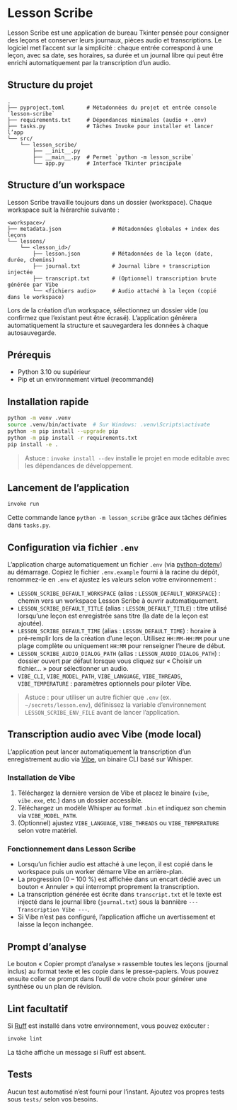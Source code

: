# Lesson Scribe

Lesson Scribe est une application de bureau Tkinter pensée pour consigner des leçons
et conserver leurs journaux, pièces audio et transcriptions. Le logiciel met l’accent
sur la simplicité : chaque entrée correspond à une leçon, avec sa date, ses horaires,
sa durée et un journal libre qui peut être enrichi automatiquement par la
transcription d’un audio.

## Structure du projet

```
.
├── pyproject.toml       # Métadonnées du projet et entrée console `lesson-scribe`
├── requirements.txt     # Dépendances minimales (audio + .env)
├── tasks.py             # Tâches Invoke pour installer et lancer l’app
└── src/
    └── lesson_scribe/
        ├── __init__.py
        ├── __main__.py  # Permet `python -m lesson_scribe`
        └── app.py       # Interface Tkinter principale
```

## Structure d’un workspace

Lesson Scribe travaille toujours dans un dossier (workspace). Chaque workspace suit
la hiérarchie suivante :

```
<workspace>/
├── metadata.json                # Métadonnées globales + index des leçons
└── lessons/
    └── <lesson_id>/
        ├── lesson.json          # Métadonnées de la leçon (date, durée, chemins)
        ├── journal.txt          # Journal libre + transcription injectée
        ├── transcript.txt       # (Optionnel) transcription brute générée par Vibe
        └── <fichiers audio>     # Audio attaché à la leçon (copié dans le workspace)
```

Lors de la création d’un workspace, sélectionnez un dossier vide (ou confirmez que
l’existant peut être écrasé). L’application générera automatiquement la structure et
sauvegardera les données à chaque autosauvegarde.

## Prérequis

* Python 3.10 ou supérieur
* Pip et un environnement virtuel (recommandé)

## Installation rapide

```bash
python -m venv .venv
source .venv/bin/activate  # Sur Windows: .venv\Scripts\activate
python -m pip install --upgrade pip
python -m pip install -r requirements.txt
pip install -e .
```

> Astuce : `invoke install --dev` installe le projet en mode editable avec les
> dépendances de développement.

## Lancement de l’application

```bash
invoke run
```

Cette commande lance `python -m lesson_scribe` grâce aux tâches définies dans
`tasks.py`.

## Configuration via fichier `.env`

L’application charge automatiquement un fichier `.env` (via
[python-dotenv](https://github.com/theskumar/python-dotenv)) au démarrage. Copiez le
fichier `.env.example` fourni à la racine du dépôt, renommez-le en `.env` et
ajustez les valeurs selon votre environnement :

* `LESSON_SCRIBE_DEFAULT_WORKSPACE` (alias : `LESSON_DEFAULT_WORKSPACE`) : chemin
  vers un workspace Lesson Scribe à ouvrir automatiquement.
* `LESSON_SCRIBE_DEFAULT_TITLE` (alias : `LESSON_DEFAULT_TITLE`) : titre utilisé
  lorsqu’une leçon est enregistrée sans titre (la date de la leçon est ajoutée).
* `LESSON_SCRIBE_DEFAULT_TIME` (alias : `LESSON_DEFAULT_TIME`) : horaire à
  pré-remplir lors de la création d’une leçon. Utilisez `HH:MM-HH:MM` pour une
  plage complète ou uniquement `HH:MM` pour renseigner l’heure de début.
* `LESSON_SCRIBE_AUDIO_DIALOG_PATH` (alias : `LESSON_AUDIO_DIALOG_PATH`) : dossier
  ouvert par défaut lorsque vous cliquez sur « Choisir un fichier… » pour
  sélectionner un audio.
* `VIBE_CLI`, `VIBE_MODEL_PATH`, `VIBE_LANGUAGE`, `VIBE_THREADS`,
  `VIBE_TEMPERATURE` : paramètres optionnels pour piloter Vibe.

> Astuce : pour utiliser un autre fichier que `.env` (ex. `~/secrets/lesson.env`),
> définissez la variable d’environnement `LESSON_SCRIBE_ENV_FILE` avant de lancer
> l’application.

## Transcription audio avec Vibe (mode local)

L’application peut lancer automatiquement la transcription d’un enregistrement audio
via [Vibe](https://github.com/thewh1teagle/vibe), un binaire CLI basé sur Whisper.

### Installation de Vibe

1. Téléchargez la dernière version de Vibe et placez le binaire (`vibe`,
   `vibe.exe`, etc.) dans un dossier accessible.
2. Téléchargez un modèle Whisper au format `.bin` et indiquez son chemin via
   `VIBE_MODEL_PATH`.
3. (Optionnel) ajustez `VIBE_LANGUAGE`, `VIBE_THREADS` ou `VIBE_TEMPERATURE`
   selon votre matériel.

### Fonctionnement dans Lesson Scribe

* Lorsqu’un fichier audio est attaché à une leçon, il est copié dans le workspace
  puis un worker démarre Vibe en arrière-plan.
* La progression (0 – 100 %) est affichée dans un encart dédié avec un bouton
  « Annuler » qui interrompt proprement la transcription.
* La transcription générée est écrite dans `transcript.txt` et le texte est
  injecté dans le journal libre (`journal.txt`) sous la bannière
  `--- Transcription Vibe ---`.
* Si Vibe n’est pas configuré, l’application affiche un avertissement et laisse la
  leçon inchangée.

## Prompt d’analyse

Le bouton « Copier prompt d’analyse » rassemble toutes les leçons (journal inclus)
au format texte et les copie dans le presse-papiers. Vous pouvez ensuite coller ce
prompt dans l’outil de votre choix pour générer une synthèse ou un plan de
révision.

## Lint facultatif

Si [Ruff](https://github.com/astral-sh/ruff) est installé dans votre environnement,
vous pouvez exécuter :

```bash
invoke lint
```

La tâche affiche un message si Ruff est absent.

## Tests

Aucun test automatisé n’est fourni pour l’instant. Ajoutez vos propres tests sous
`tests/` selon vos besoins.
